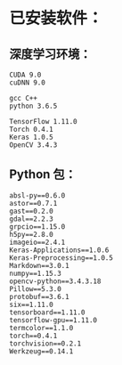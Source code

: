 # 已安装软件：

## 深度学习环境：
    CUDA 9.0
    cuDNN 9.0
    
    gcc C++
    python 3.6.5
    
    TensorFlow 1.11.0
    Torch 0.4.1
    Keras 1.0.5
    OpenCV 3.4.3
    
    
## Python 包：

```
absl-py==0.6.0
astor==0.7.1
gast==0.2.0
gdal==2.2.3
grpcio==1.15.0
h5py==2.8.0
imageio==2.4.1
Keras-Applications==1.0.6
Keras-Preprocessing==1.0.5
Markdown==3.0.1
numpy==1.15.3
opencv-python==3.4.3.18
Pillow==5.3.0
protobuf==3.6.1
six==1.11.0
tensorboard==1.11.0
tensorflow-gpu==1.11.0
termcolor==1.1.0
torch==0.4.1
torchvision==0.2.1
Werkzeug==0.14.1
```
    


    
    
    

